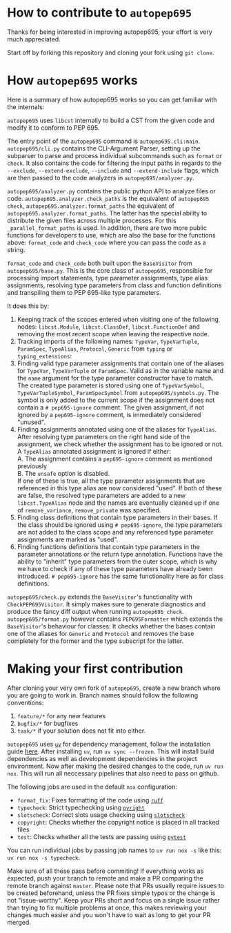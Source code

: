 # How to contribute to `autopep695`
Thanks for being interested in improving autopep695, your effort is very much appreciated.

Start off by forking this repository and cloning your fork using `git clone`.

# How `autopep695` works
Here is a summary of how autopep695 works so you can get familiar with the internals:

`autopep695` uses `libcst` internally to build a CST from the given code and modify it to conform to PEP 695.

The entry point of the `autopep695` command is `autopep695.cli:main`. `autopep695/cli.py` contains the CLI-Argument Parser, setting up the subparser to parse and process individual subcommands such as `format` or `check`. It also contains the code for filtering the input paths in regards to the `--exclude`, `--extend-exclude`, `--include` and `--extend-include` flags, which are then passed to the code analyzers in `autopep695/analyzer.py`.

`autopep695/analyzer.py` contains the public python API to analyze files or code. `autopep695.analyzer.check_paths` is the equivalent of `autopep695 check`, `autopep695.analyzer.format_paths` the equivalent of `autopep695.analyzer.format_paths`. The latter has the special ability to distribute the given files across multiple processes. For this `_parallel_format_paths` is used. In addition, there are two more public functions for developers to use, which are also the base for the functions above: `format_code` and `check_code` where you can pass the code as a string.

`format_code` and `check_code` both built upon the `BaseVisitor` from `autopep695/base.py`. This is the core class of `autopep695`, responsible for processing import statements, type parameter assignments, type alias assignments, resolving type parameters from class and function definitions and transpiling them to PEP 695-like type parameters.

It does this by:
1. Keeping track of the scopes entered when visiting one of the following nodes: `libcst.Module`, `libcst.ClassDef`, `libcst.FunctionDef` and removing the most recent scope when leaving the respective node.
2. Tracking imports of the following names: `TypeVar`, `TypeVarTuple`, `ParamSpec`, `TypeAlias`, `Protocol`, `Generic` from `typing` or `typing_extensions`:
3. Finding valid type parameter assignments that contain one of the aliases for `TypeVar`, `TypeVarTuple` or `ParamSpec`. Valid as in the variable name and the `name` argument for the type parameter constructor have to match. The created type parameter is stored using one of `TypeVarSymbol`, `TypeVarTupleSymbol`, `ParamSpecSymbol` from `autopep695/symbols.py`. The symbol is only added to the current scope if the assignment does not contain a `# pep695-ignore` comment. The given assignment, if not ignored by a `pep695-ignore` comment, is immediately considered "unused".
4. Finding assignments annotated using one of the aliases for `TypeAlias`. After resolving type parameters on the right hand side of the assignment, we check whether the assignment has to be ignored or not. A `TypeAlias` annotated assignment is ignored if either:<br>
A. The assignment contains a `pep695-ignore` comment as mentioned previously<br>
B. The `unsafe` option is disabled.<br>
If one of these is true, all the type parameter assignments that are referenced in this type alias are now considered "used".
If both of these are false, the resolved type parameters are added to a new `libcst.TypeAlias` node and the names are eventually cleaned up if one of `remove_variance`, `remove_private` was specified.
5. Finding class definitions that contain type parameters in their bases. If the class should be ignored using `# pep695-ignore`, the type parameters are not added to the class scope and any referenced type parameter assignments are marked as "used".
6. Finding functions definitions that contain type parameters in the parameter annotations or the return type annotation. Functions have the ability to "inherit" type parameters from the outer scope, which is why we have to check if any of these type parameters have already been introduced. `# pep695-ignore` has the same functionality here as for class definitions.

`autopep695/check.py` extends the `BaseVisitor`'s functionality with `CheckPEP695Visitor`. It simply makes sure to generate diagnostics and produce the fancy diff output when running `autopep695 check`. `autopep695/format.py` however contains `PEP695Formatter` which extends the `BaseVisitor`'s behaviour for classes: It checks whether the bases contain one of the aliases for `Generic` and `Protocol` and removes the base completely for the former and the type subscript for the latter.

# Making your first contribution

After cloning your very own fork of `autopep695`, create a new branch where you are going to work in. Branch names should follow the following conventions:
1. `feature/*` for any new features
2. `bugfix/*` for bugfixes
3. `task/*` if your solution does not fit into either.

`autopep695` uses [`uv`](https://docs.astral.sh/uv/) for dependency management, follow the installation guide [here](https://docs.astral.sh/uv/getting-started/installation/). After installing `uv`, run `uv sync --frozen`. This will install build dependencies as well as development dependencies in the project environment. Now after making the desired changes to the code, run `uv run nox`. This will run all neccessary pipelines that also need to pass on github.

The following jobs are used in the default `nox` configuration:
- `format_fix`: Fixes formatting of the code using [`ruff`](https://docs.astral.sh/ruff/)
- `typecheck`: Strict typechecking using [`pyright`](https://github.com/microsoft/pyright)
- `slotscheck`: Correct slots usage checking using [`slotscheck`](https://github.com/ariebovenberg/slotscheck)
- `copyright`: Checks whether the copyright notice is placed in all tracked files
- `test`: Checks whether all the tests are passing using [`pytest`](https://docs.pytest.org/en/stable/)

You can run individual jobs by passing job names to `uv run nox -s` like this: `uv run nox -s typecheck`.

Make sure of all these pass before commiting! If everything works as expected, push your branch to remote and make a PR comparing the remote branch against `master`. Please note that PRs usually require issues to be created beforehand, unless the PR fixes simple typos or the change is not "issue-worthy". Keep your PRs short and focus on a single issue rather than trying to fix multiple problems at once, this makes reviewing your changes much easier and you won't have to wait as long to get your PR merged.